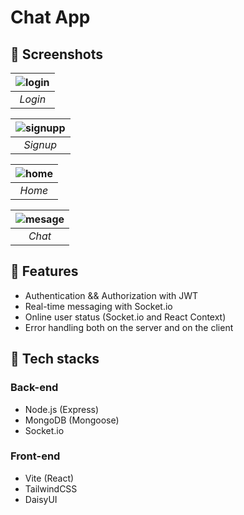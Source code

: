 # Chat App

## 👾 Screenshots

| ![login](https://github.com/thanhlocdev-01/chat-app/assets/88845761/f2e0b42b-a44b-4bf9-8853-86336ca55bb7) | 
|:--:| 
| *Login* |

| ![signupp](https://github.com/thanhlocdev-01/chat-app/assets/88845761/20282970-bafb-4cf2-9380-f0f7ab95e1e5) | 
|:--:| 
| *Signup* |

| ![home](https://github.com/thanhlocdev-01/chat-app/assets/88845761/999b7077-ab63-4efc-9c92-d68ebb305625) | 
|:--:| 
| *Home* |

| ![mesage](https://github.com/thanhlocdev-01/chat-app/assets/88845761/60015eba-2dfd-45b4-b6a5-bf8d11d316bf) | 
|:--:| 
| *Chat* |

## 🤖 Features
* Authentication && Authorization with JWT
* Real-time messaging with Socket.io
* Online user status (Socket.io and React Context)
* Error handling both on the server and on the client

## 🤖 Tech stacks
### Back-end
* Node.js (Express)
* MongoDB (Mongoose)
* Socket.io
### Front-end
* Vite (React)
* TailwindCSS
* DaisyUI
